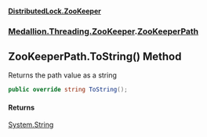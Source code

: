 #### [DistributedLock.ZooKeeper](README.md 'README')
### [Medallion.Threading.ZooKeeper](Medallion.Threading.ZooKeeper.md 'Medallion.Threading.ZooKeeper').[ZooKeeperPath](ZooKeeperPath.md 'Medallion.Threading.ZooKeeper.ZooKeeperPath')

## ZooKeeperPath.ToString() Method

Returns the path value as a string

```csharp
public override string ToString();
```

#### Returns
[System.String](https://docs.microsoft.com/en-us/dotnet/api/System.String 'System.String')